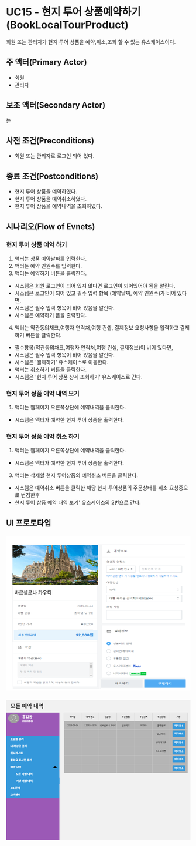 # UC15 - 현지 투어 상품예약하기  (BookLocalTourProduct)

회원 또는 관리자가 현지 투어 상품을 예약,취소,조회 할 수 있는 유스케이스이다.
## 주 액터(Primary Actor)

- 회원
- 관리자
## 보조 액터(Secondary Actor)
는
## 사전 조건(Preconditions)

- 회원 또는 관리자로 로그인 되어 있다.
## 종료 조건(Postconditions)

- 현지 투어 상품을 예약하였다.
- 현지 투어 상품을 예약취소하였다.
- 현지 투어 상품을 예약내역을 조회하였다.

## 시나리오(Flow of Evnets)

### 현지 투어 상품 예약 하기

1. 액터는 상품 예약날짜를 입력한다.
2. 액터는 예약 인원수를 입력한다.
3. 액터는 예약하기 버튼을 클릭한다.
- 시스템은 회원 로그인이 되어 있지 않다면 로그인이 되어있어야 됨을 알린다.
- 시스템은 로그인이 되어 있고 필수 입력 항목 (예약날짜, 예약 인원수)가 비어 있다면,
- 시스템은 필수 입력 항목이 비어 있음을 알린다.
- 시스템은 예약하기 폼을 출력한다.
4. 액터는 약관동의채크,여행자 연락처,여행 컨셉, 결제정보 요청사항을 입력하고 결제하기 버튼을 클릭한다.
- 필수항목(약관동의채크,여행자 연락처,여행 컨셉, 결제정보)이 비어 있다면,
- 시스템은 필수 입력 항목이 비어 있음을 알린다.
- 시스템은 '결제하기' 유스케이스로 이동한다.
- 액터는 취소하기 버튼을 클릭한다.
- 시스템은 '현지 투어 상품 상세 조회하기' 유스케이스로 간다.


### 현지 투어 상품 예약 내역 보기
1. 액터는 웹페이지 오른쪽상단에 예약내역을 클릭한다.
- 시스템은 액터가 예약한 현지 투어 상품을 출력한다.


### 현지 투어 상품 예약 취소 하기
1. 액터는 웹페이지 오른쪽상단에 예약내역을 클릭한다.
- 시스템은 액터가 예약한 현지 투어 상품을 출력한다.
3. 액터는 삭제할 현지 투어상품의 예약취소 버튼을 클릭한다.
- 시스템은 예약취소 버튼을 클릭한 해당 현지 투어상품의 주문상태를 취소 요청중으로 변경한후
- 현지 투어 상품 예약 내역 보기' 유스케이스의 2번으로 간다.


## UI 프로토타입

###
![현지 투어 상품 예약](./images/uc15-BookLocalTourProduct01.png)
###
![현지 투어 상품 예약내역](./images/uc15-BookLocalTourProduct02.png)

